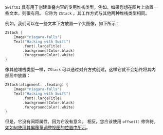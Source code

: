 

`SwiftUI` 具有用于创建重叠内容的专用堆栈类型，例如，如果您想在图片上放置一些文本，则很有用。 它称为 `ZStack` ，其工作方式与其他两种堆栈类型相同。

例如，我们可以在一些文本下方放置一个大图像，如下所示：

```swift
ZStack {
    Image("niagara-falls")
    Text("Hacking with Swift")
        .font(.largeTitle)
        .background(Color.black)
        .foregroundColor(.white)
}
```

像其他堆栈类型一样，`ZStack` 可以通过对齐方式创建，这样它就不会始终将其内部居中放置：

```swift
ZStack(alignment: .leading) {
    Image("niagara-falls")
    Text("Hacking with Swift")
        .font(.largeTitle)
        .background(Color.black)
        .foregroundColor(.white)
}
```

但是，它没有间距属性，因为它没有意义。 相反，您应该使用 `offset()` 修饰符，[如如何使用其偏移量调整视图的位置中所示](../../transforming-views/demo1/README.md)。